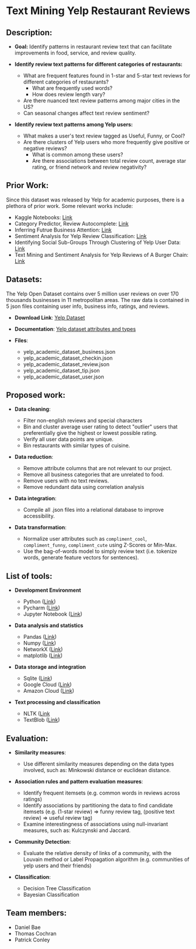 # Text Mining Yelp Restaurant Reviews

## Description:

* **Goal:** Identify patterns in restaurant review text that can facilitate improvements in food, service, and review quality.

* **Identify review text patterns for different categories of restaurants:**
    - What are frequent features found in 1-star and 5-star text reviews for different categories of restaurants?
        - What are frequently used words?
        - How does review length vary?
    - Are there nuanced text review patterns among major cities in the US?
    - Can seasonal changes affect text review sentiment?

* **Identify review text patterns among Yelp users:**
    - What makes a user's text review tagged as Useful, Funny, or Cool?
    - Are there clusters of Yelp users who more frequently give positive or negative reviews? 
        - What is common among these users?
        - Are there associations between total review count, average star rating, or friend network and review negativity?

## Prior Work:

Since this dataset was released by Yelp for academic purposes, there is a plethora of prior work. Some relevant works include:

* Kaggle Notebooks: [Link](https://www.kaggle.com/yelp-dataset/yelp-dataset/code)
* Category Predictor, Review Autocomplete: [Link](https://github.com/Yelp/dataset-examples)
* Inferring Futrue Business Attention: [Link](https://www.yelp.com/html/pdf/YelpDatasetChallengeWinner_InferringFuture.pdf)
* Sentiment Analysis for Yelp Review Classification: [Link](https://urytrayudu1.medium.com/sentiment-analysis-for-yelp-review-classification-54b65c09ff7b)
* Identifying Social Sub-Groups Through Clustering of Yelp User Data: [Link](https://rpubs.com/saraabi/yelp_clustering)
* Text Mining and Sentiment Analysis for Yelp Reviews of A Burger Chain: [Link](https://towardsdatascience.com/text-mining-and-sentiment-analysis-for-yelp-reviews-of-a-burger-chain-6d3bcfcab17b)

## Datasets:

The Yelp Open Dataset contains over 5 million user reviews on over 170 thousands businesses in 11 metropolitan areas. The raw data is contained in 5 json files containing user info, business info, ratings, and reviews.

* **Download Link**: [Yelp Dataset](https://www.yelp.com/dataset)
 
* **Documentation**: [Yelp dataset attributes and types](https://www.yelp.com/dataset/documentation/main)
    
* **Files**: 
  * yelp_academic_dataset_business.json
  * yelp_academic_dataset_checkin.json
  * yelp_academic_dataset_review.json
  * yelp_academic_dataset_tip.json
  * yelp_academic_dataset_user.json

## Proposed work:

* **Data cleaning**:
    * Filter non-english reviews and special characters
    * Bin and cluster average user rating to detect "outlier" users that preferentially give the highest or lowest possible rating.
    * Verify all user data points are unique.
    * Bin restaurants with similar types of cuisine.

* **Data reduction**: 
    * Remove attribute columns that are not relevant to our project.
    * Remove all business categories that are unrelated to food. 
    * Remove users with no text reviews.
    * Remove redundant data using correlation analysis

* **Data integration**:
    * Compile all .json files into a relational database to improve accessibility.

* **Data transformation**:
    * Normalize user attributes such as `compliment_cool`, `compliment_funny`, `compliment_cute` using Z-Scores or Min-Max.
    * Use the bag-of-words model to simply review text (i.e. tokenize words, generate feature vectors for sentences).

## List of tools:

* **Development Environment**
    * Python ([Link](https://www.python.org/))
    * Pycharm ([Link](https://www.jetbrains.com/pycharm/))
    * Jupyter Notebook ([Link](https://jupyter.org/))

* **Data analysis and statistics**

    * Pandas ([Link](https://pandas.pydata.org/))
    * Numpy ([Link](https://numpy.org/)) 
    * NetworkX ([Link](https://networkx.org/))
    * matplotlib ([Link](https://matplotlib.org/))

* **Data storage and integration**

    * Sqlite ([Link](https://www.sqlite.org/))
    * Google Cloud ([Link](https://cloud.google.com/))
    * Amazon Cloud ([Link](https://aws.amazon.com/))

* **Text processing and classification**

    * NLTK ([Link](https://www.nltk.org/)
    * TextBlob ([Link](https://textblob.readthedocs.io/en/dev/))

## Evaluation:

* **Similarity measures**:
    - Use different similarity measures depending on the data types involved, such as: Minkowski distance or euclidean distance.
    
* **Association rules and pattern evaluation measures**:
    - Identify frequent itemsets (e.g. common words in reviews across ratings)
    - Identify associations by partitioning the data to find candidate itemsets (e.g. (1-star review) => funny review tag, (positive text review) => useful review tag)
    - Examine interestingness of associations using null-invariant measures, such as: Kulczynski and Jaccard.
    
* **Community Detection**:
    - Evaluate the relative density of links of a community, with the Louvain method or Label Propagation algorithm (e.g. communities of yelp users and their friends)
    
* **Classification**:
    - Decision Tree Classification
    - Bayesian Classification

## Team members:
* Daniel Bae
* Thomas Cochran
* Patrick Conley
